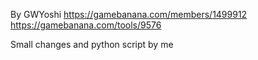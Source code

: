 By GWYoshi
https://gamebanana.com/members/1499912
https://gamebanana.com/tools/9576

Small changes and python script by me